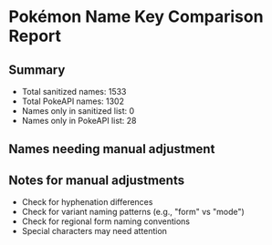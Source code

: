 # Pokémon Name Key Comparison Report

## Summary
- Total sanitized names: 1533
- Total PokeAPI names: 1302
- Names only in sanitized list: 0
- Names only in PokeAPI list: 28

## Names needing manual adjustment



## Notes for manual adjustments
- Check for hyphenation differences
- Check for variant naming patterns (e.g., "form" vs "mode")
- Check for regional form naming conventions
- Special characters may need attention
